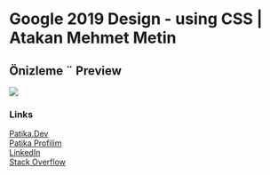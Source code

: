 # Google 2019 Design - using CSS | Atakan Mehmet Metin 
## Önizleme ¨ Preview
![](https://github.com/atakanmehmetm/patika-CSS-google2019/blob/main/assets/preview.jpg)
### Links
[Patika.Dev](www.patika.dev)  
[Patika Profilim](https://app.patika.dev/sprucer)  
[LinkedIn](https://www.linkedin.com/in/atakan-mehmet-metin-82b4031b4/)  
[Stack Overflow](https://stackoverflow.com/users/19574810/atakan-mehmet-metin)  

